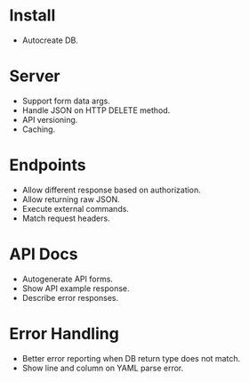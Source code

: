 # Install
 * Autocreate DB.

# Server
 * Support form data args.
 * Handle JSON on HTTP DELETE method.
 * API versioning.
 * Caching.

# Endpoints
 * Allow different response based on authorization.
 * Allow returning raw JSON.
 * Execute external commands.
 * Match request headers.

# API Docs
 * Autogenerate API forms.
 * Show API example response.
 * Describe error responses.

# Error Handling
 * Better error reporting when DB return type does not match.
 * Show line and column on YAML parse error.
